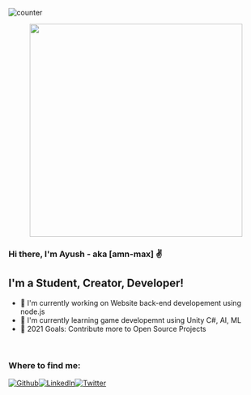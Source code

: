 ![counter](https://endpysy6ssvpagf.m.pipedream.net)

<p align="center">
  <img src="https://media.giphy.com/media/26xoplW0VhLLByrAY/giphy.gif" width="420" height="auto"/>
</p>

### Hi there, I'm Ayush - aka [amn-max] ✌

## I'm a Student, Creator, Developer!
- 🔭 I'm currently working on Website back-end developement using node.js
- 🌱 I'm currently learning game developemnt using Unity C#, AI, ML
- 🥅 2021 Goals: Contribute more to Open Source Projects

<br />

### Where to find me:
<p><a href="https://github.com/amn-max" target="_blank"><img alt="Github" src="https://img.shields.io/badge/GitHub-%2312100E.svg?&style=for-the-badge&logo=Github&logoColor=white" /></a><a href="https://www.linkedin.com/in/ayush-naik/" target="_blank"><img alt="LinkedIn" src="https://img.shields.io/badge/linkedin-%230077B5.svg?&style=for-the-badge&logo=linkedin&logoColor=white" /></a><a href="https://twitter.com/amn_max" target="_blank"><img alt="Twitter" src="https://img.shields.io/badge/Twitter-1DA1F2?style=for-the-badge&logo=twitter&logoColor=white" /></a>
</p>

<br />
<br />
